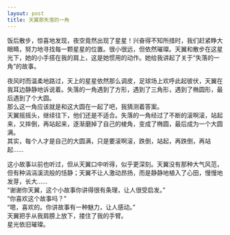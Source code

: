 ```yaml
---
layout: post
title: 天翼那失落的一角
---
```


<p>饭后散步，惊喜地发现，夜空竟然出现了星星！兴奋得不知所措时，我们赶紧睁大眼睛，努力地寻找每一颗星星的位置。很小很远，但依然璀璨。天翼和散步在这星光下，她的小手搭在我的肩上，这是她惯用的动作。她给我讲起了关于“失落的一角”的故事。</p>
<p>夜风时而温柔地路过，天上的星星依然那么调皮，足球场上欢呼此起彼伏，天翼在我耳边静静地诉说着。失落的一角遇到了方形，遇到了三角形，遇到了椭圆形，最后遇到了个大圆。<br />
那么这一角应该就是和这大圆在一起了吧，我猜测着答案。<br />
天翼摇摇头，继续往下，他们还是不适合。失落的一角经过了不断的滚啊滚，站起来，又摔倒，再站起来，逐渐磨掉了自己的棱角，变成了椭圆，最后成为一个大圆满。<br />
其实，每个人才是自己的大圆满，只是要滚啊滚，跌倒，站起，再跌倒，再站起……</p>
<p>这小故事以前也听过，但从天翼口中听得，似乎更深刻。天翼没有那种大气风范，但有种涓涓溪流般的恬静；天翼不让人激动昂扬，而是静静地植入了心田，慢慢地发芽，长大……<br />
“谢谢你天翼，这个小故事你讲得很有条理，让人很受启发。”<br />
“你喜欢这个故事吗？”<br />
“嗯，喜欢的。你讲故事有一种魅力，让人感动。”<br />
天翼把手从我肩膀上放下，搂住了我的手臂。<br />
星光依旧璀璨。
</p>
